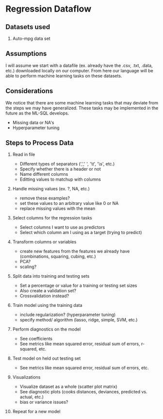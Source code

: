 # Regression Dataflow



## Datasets used

1. Auto-mpg data set



## Assumptions

I will assume we start with a datafile (ex. already have the .csv, .txt, .data, etc.) downloaded locally on our computer. From here our language will be able to perform machine learning tasks on these datasets.


## Considerations

We notice that there are some machine learning tasks that may deviate from the steps we may have generalized. These tasks may be implemented in the future as the ML-SQL develops.

- Missing data or NA's
- Hyperparameter tuning

## Steps to Process Data

1. Read in file
    - Different types of separators (',',' ', '\t', '\s', etc.)
    - Specify whether there is a header or not
    - Name different columns
    - Editting values to matchup with columns
    
1. Handle missing values (ex. ?, NA, etc.)
    - remove these examples?
    - set these values to an arbitrary value like 0 or NA
    - replace missing values with the mean

1. Select columns for the regression tasks
    - Select columns I want to use as predictors
    - Select which column am I using as a target (trying to predict)

1. Transform columns or variables
    - create new features from the features we already have (combinations, squaring, cubing, etc.)
    - PCA?
    - scaling?
    
1. Split data into training and testing sets
    - Set a percentage or value for a training or testing set sizes
    - Also create a validation set?
    - Crossvalidation instead?
    
1. Train model using the training data
    - include regularization? (hyperparameter tuning)
    - specify method/ algorithm (lasso, ridge, simple, SVM, etc.)

1. Perform diagnostics on the model
    - See coefficients
    - See metrics like mean squared error, residual sum of errors, r-squared, etc.

1. Test model on held out testing set
    - See metrics like mean squared error, residual sum of errors, etc.
    
1. Visualizations
    - Visualize dataset as a whole (scatter plot matrix)
    - See diagnostic plots (cooks distances, deviances, predicted vs. actual, etc.)
    - bias or variance issues? 
    
1. Repeat for a new model

